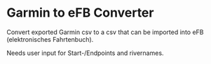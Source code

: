 # Garmin to eFB Converter

Convert exported Garmin csv to a csv that can be imported into eFB (elektronisches Fahrtenbuch).

Needs user input for Start-/Endpoints and rivernames.